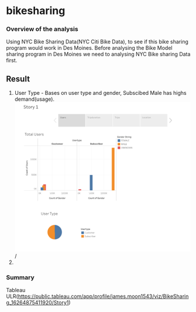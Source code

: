 # bikesharing
### Overview of the analysis
Using NYC Bike Sharing Data(NYC Citi Bike Data), to see if this bike sharing program would work in Des Moines. Before analysing the Bike Model sharing program in Des Moines we need to analysing NYC Bike sharing Data first. 

## Result
1. User Type - Bases on user type and gender, Subscibed Male has highs demand(usage). 
![Users](https://github.com/jamesmoonusa/bikesharing/blob/main/Users.PNG)/
2. 



### Summary














Tableau ULR(https://public.tableau.com/app/profile/james.moon1543/viz/BikeSharing_16264875411920/Story1)

